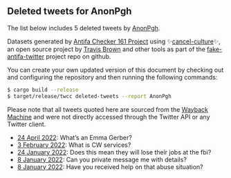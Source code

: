 ## Deleted tweets for AnonPgh

The list below includes 5 deleted tweets by
[AnonPgh](https://twitter.com/AnonPgh).



Datasets generated by [Antifa Checker 161 Project](https://twitter.com/antifacheck161) using ✨[cancel-culture](https://github.com/travisbrown/cancel-culture)✨, an open source project by 
[Travis Brown](https://twitter.com/travisbrown) and other tools as part of the 
[fake-antifa-twitter](https://github.com/antifacheck161/fake-antifa-twitter) project repo on github.

You can create your own updated version of this document by checking out and configuring the
repository and then running the following commands:

```bash
$ cargo build --release
$ target/release/twcc deleted-tweets --report AnonPgh
```

Please note that all tweets quoted here are sourced from the
[Wayback Machine](https://web.archive.org) and were not directly accessed through the Twitter API or
any Twitter client.

* [24 April 2022](https://web.archive.org/web/20220424063357/https://twitter.com/AnonPgh/status/1518115929141436416): What’s an Emma Gerber? <!--1518115929141436416-->
* [ 3 February 2022](https://web.archive.org/web/20220203165220/https://twitter.com/AnonPgh/status/1489279277778542600): What is CW services? <!--1489279277778542600-->
* [24 January 2022](https://web.archive.org/web/20220124103100/https://twitter.com/AnonPgh/status/1485559484172939267): Does this mean they will lose their jobs at the fbi? <!--1485559484172939267-->
* [ 8 January 2022](https://web.archive.org/web/20220108205945/https://twitter.com/AnonPgh/status/1479920765634072584): Can you private message me with details? <!--1479920765634072584-->
* [ 8 January 2022](https://web.archive.org/web/20220108145427/https://twitter.com/AnonPgh/status/1479827550218113030): Have you received help on that abuse situation? <!--1479827550218113030-->
